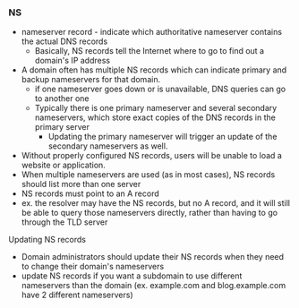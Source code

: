 
### NS 
- nameserver record - indicate which authoritative nameserver contains the actual DNS records
	- Basically, NS records tell the Internet where to go to find out a domain's IP address
- A domain often has multiple NS records which can indicate primary and backup nameservers for that domain. 
	- if one nameserver goes down or is unavailable, DNS queries can go to another one
	- Typically there is one primary nameserver and several secondary nameservers, which store exact copies of the DNS records in the primary server
		- Updating the primary nameserver will trigger an update of the secondary nameservers as well.
- Without properly configured NS records, users will be unable to load a website or application.
- When multiple nameservers are used (as in most cases), NS records should list more than one server
- NS records must point to an A record
- ex. the resolver may have the NS records, but no A record, and it will still be able to query those nameservers directly, rather than having to go through the TLD server

Updating NS records
- Domain administrators should update their NS records when they need to change their domain's nameservers
- update NS records if you want a subdomain to use different nameservers than the domain (ex. example.com and blog.example.com have 2 different nameservers)
